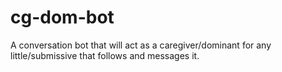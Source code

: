 # cg-dom-bot
A conversation bot that will act as a caregiver/dominant for any little/submissive that follows and messages it.
